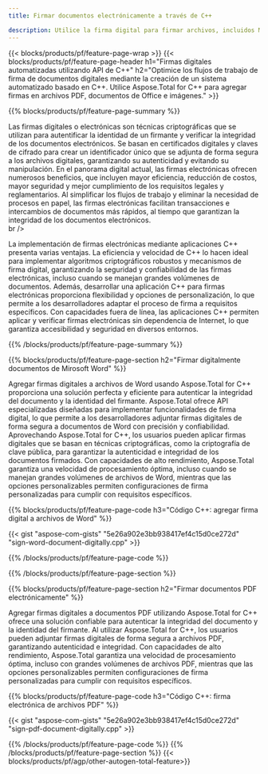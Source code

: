 ```yaml
---
title: Firmar documentos electrónicamente a través de C++ 

description: Utilice la firma digital para firmar archivos, incluidos Microsoft Word, Excel, PowerPoint, PDF e imágenes, a través de su aplicación C++. Agregue firma electrónica en línea a través de la aplicación.
---
```


{{< blocks/products/pf/feature-page-wrap >}}
{{< blocks/products/pf/feature-page-header h1="Firmas digitales automatizadas utilizando API de C++" h2="Optimice los flujos de trabajo de firma de documentos digitales mediante la creación de un sistema automatizado basado en C++. Utilice Aspose.Total for C++ para agregar firmas en archivos PDF, documentos de Office e imágenes." >}}

{{% blocks/products/pf/feature-page-summary %}}

Las firmas digitales o electrónicas son técnicas criptográficas que se utilizan para autentificar la identidad de un firmante y verificar la integridad de los documentos electrónicos. Se basan en certificados digitales y claves de cifrado para crear un identificador único que se adjunta de forma segura a los archivos digitales, garantizando su autenticidad y evitando su manipulación. En el panorama digital actual, las firmas electrónicas ofrecen numerosos beneficios, que incluyen mayor eficiencia, reducción de costos, mayor seguridad y mejor cumplimiento de los requisitos legales y reglamentarios. Al simplificar los flujos de trabajo y eliminar la necesidad de procesos en papel, las firmas electrónicas facilitan transacciones e intercambios de documentos más rápidos, al tiempo que garantizan la integridad de los documentos electrónicos. <br /> br />

La implementación de firmas electrónicas mediante aplicaciones C++ presenta varias ventajas. La eficiencia y velocidad de C++ lo hacen ideal para implementar algoritmos criptográficos robustos y mecanismos de firma digital, garantizando la seguridad y confiabilidad de las firmas electrónicas, incluso cuando se manejan grandes volúmenes de documentos. Además, desarrollar una aplicación C++ para firmas electrónicas proporciona flexibilidad y opciones de personalización, lo que permite a los desarrolladores adaptar el proceso de firma a requisitos específicos. Con capacidades fuera de línea, las aplicaciones C++ permiten aplicar y verificar firmas electrónicas sin dependencia de Internet, lo que garantiza accesibilidad y seguridad en diversos entornos. 

{{% /blocks/products/pf/feature-page-summary  %}}

{{% blocks/products/pf/feature-page-section  h2="Firmar digitalmente documentos de Mirosoft Word" %}}

Agregar firmas digitales a archivos de Word usando Aspose.Total for C++ proporciona una solución perfecta y eficiente para autenticar la integridad del documento y la identidad del firmante. Aspose.Total ofrece API especializadas diseñadas para implementar funcionalidades de firma digital, lo que permite a los desarrolladores adjuntar firmas digitales de forma segura a documentos de Word con precisión y confiabilidad. Aprovechando Aspose.Total for C++, los usuarios pueden aplicar firmas digitales que se basan en técnicas criptográficas, como la criptografía de clave pública, para garantizar la autenticidad e integridad de los documentos firmados. Con capacidades de alto rendimiento, Aspose.Total garantiza una velocidad de procesamiento óptima, incluso cuando se manejan grandes volúmenes de archivos de Word, mientras que las opciones personalizables permiten configuraciones de firma personalizadas para cumplir con requisitos específicos. 

{{% blocks/products/pf/feature-page-code h3="Código C++: agregar firma digital a archivos de Word" %}}

{{< gist "aspose-com-gists" "5e26a902e3bb938417ef4c15d0ce272d" "sign-word-document-digitally.cpp" >}}

{{% /blocks/products/pf/feature-page-code  %}}

{{% /blocks/products/pf/feature-page-section %}}

{{% blocks/products/pf/feature-page-section  h2="Firmar documentos PDF electrónicamente" %}}

Agregar firmas digitales a documentos PDF utilizando Aspose.Total for C++ ofrece una solución confiable para autenticar la integridad del documento y la identidad del firmante.  Al utilizar Aspose.Total for C++, los usuarios pueden adjuntar firmas digitales de forma segura a archivos PDF, garantizando autenticidad e integridad. Con capacidades de alto rendimiento, Aspose.Total garantiza una velocidad de procesamiento óptima, incluso con grandes volúmenes de archivos PDF, mientras que las opciones personalizables permiten configuraciones de firma personalizadas para cumplir con requisitos específicos.

{{% blocks/products/pf/feature-page-code h3="Código C++: firma electrónica de archivos PDF" %}}

{{< gist "aspose-com-gists" "5e26a902e3bb938417ef4c15d0ce272d" "sign-pdf-document-digitally.cpp" >}}

{{% /blocks/products/pf/feature-page-code  %}}
{{% /blocks/products/pf/feature-page-section %}}
{{< blocks/products/pf/agp/other-autogen-total-feature>}}